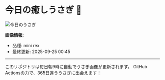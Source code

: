 # 今日の癒しうさぎ 🐰

![今日のうさぎ](https://firebasestorage.googleapis.com/v0/b/rabbitdb-9370d.appspot.com/o/rabbits%2F234d0c70?alt=media&token=5ef4d7a6-7585-4fca-9f93-98d2c096124e)

**画像情報:**
- 品種: mini rex
- 最終更新: 2025-09-25 00:45

---

このリポジトリは毎日朝9時に自動でうさぎ画像が更新されます。
GitHub Actionsの力で、365日違ううさぎに出会えます！

